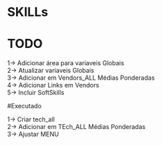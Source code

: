 # SKILLs

# TODO

1-> Adicionar área para variaveis Globais<br>
2-> Atualizar variaveis Globais<br>
3-> Adicionar em Vendors_ALL Médias Ponderadas<br>
4-> Adicionar Links em Vendors<br>
5-> Incluir SoftSkills<br>


#Executado

1-> Criar tech_all<br>
2-> Adicionar em TEch_ALL Médias Ponderadas<br>
3-> Ajustar MENU<br>
